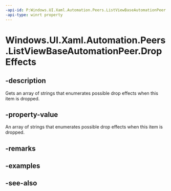 ```yaml
---
-api-id: P:Windows.UI.Xaml.Automation.Peers.ListViewBaseAutomationPeer.DropEffects
-api-type: winrt property
---
```


<!-- Property syntax
public string[] DropEffects { get; }
-->

# Windows.UI.Xaml.Automation.Peers.ListViewBaseAutomationPeer.DropEffects

## -description
Gets an array of strings that enumerates possible drop effects when this item is dropped.



## -property-value
An array of strings that enumerates possible drop effects when this item is dropped.

## -remarks

## -examples

## -see-also
